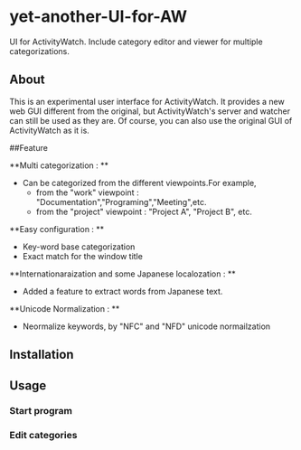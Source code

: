 # yet-another-UI-for-AW
UI for ActivityWatch. Include category editor and viewer for multiple categorizations. 
## About
This is an experimental user interface for ActivityWatch.
It provides a new web GUI different from the original, but ActivityWatch's server and watcher can still be used as they are.
Of course, you can also use the original GUI of ActivityWatch as it is.

##Feature

**Multi categorization : **
- Can be categorized from the different viewpoints.For example, 
	- from the "work" viewpoint : "Documentation","Programing","Meeting",etc.	
	- from the "project" viewpoint : "Project A", "Project B", etc.

**Easy configuration : **
- Key-word base categorization
- Exact match for the window title 

**Internationaraization and some Japanese localozation : **
- Added a feature to extract words from Japanese text.

**Unicode Normalization : **
- Neormalize keywords, by "NFC" and "NFD" unicode normailzation

## Installation

## Usage

### Start program


### Edit categories

